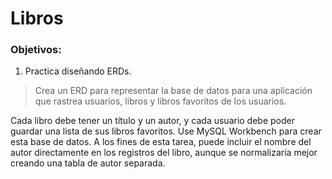 # Libros

### Objetivos:
1. Practica diseñando ERDs.

>Crea un ERD para representar la base de datos para una aplicación que rastrea usuarios, libros y libros favoritos de los usuarios.

Cada libro debe tener un título y un autor, y cada usuario debe poder guardar una lista de sus libros favoritos. Use MySQL Workbench para crear esta base de datos. A los fines de esta tarea, puede incluir el nombre del autor directamente en los registros del libro, aunque se normalizaría mejor creando una tabla de autor separada.
